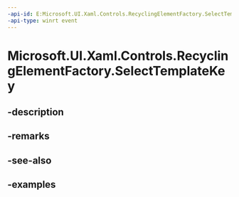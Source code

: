 ```yaml
---
-api-id: E:Microsoft.UI.Xaml.Controls.RecyclingElementFactory.SelectTemplateKey
-api-type: winrt event
---
```


# Microsoft.UI.Xaml.Controls.RecyclingElementFactory.SelectTemplateKey

<!--
public event Windows.Foundation.TypedEventHandler<Microsoft.UI.Xaml.Controls.RecyclingElementFactory,Microsoft.UI.Xaml.Controls.SelectTemplateEventArgs> SelectTemplateKey;
-->


## -description

## -remarks

## -see-also

## -examples


